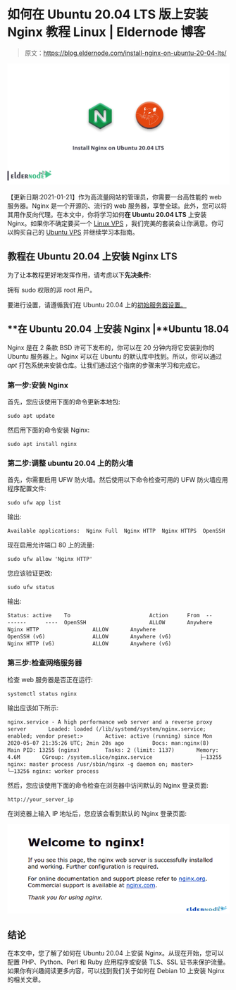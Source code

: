 # 如何在 Ubuntu 20.04 LTS 版上安装 Nginx 教程 Linux | Eldernode 博客

> 原文：<https://blog.eldernode.com/install-nginx-on-ubuntu-20-04-lts/>

![How to Install Nginx on Ubuntu 20.04 LTS](img/fba9d7fd2cf4130a3e24f69119317a01.png)

【更新日期:2021-01-21】作为高流量网站的管理员，你需要一台高性能的 web 服务器。Nginx 是一个开源的、流行的 web 服务器，享誉全球。此外，您可以将其用作反向代理。在本文中，你将学习如何**在 Ubuntu 20.04 LTS** 上安装 Nginx。如果你不确定要买一个 [Linux VPS](https://eldernode.com/linux-vps/) ，我们完美的套装会让你满意。你可以购买自己的 [Ubuntu VPS](https://eldernode.com/ubuntu-vps/) 并继续学习本指南。

## **教程在 Ubuntu 20.04 上安装 Nginx LTS**

为了让本教程更好地发挥作用，请考虑以下**先决条件**:

拥有 sudo 权限的非 root 用户。

要进行设置，请遵循我们在 Ubuntu 20.04 上的[初始服务器设置。](https://blog.eldernode.com/initial-server-setup-on-ubuntu-20/)

## **在 Ubuntu 20.04 上安装 Nginx |**Ubuntu 18.04

Nginx 是在 2 条款 BSD 许可下发布的，你可以在 20 分钟内将它安装到你的 Ubuntu 服务器上。Nginx 可以在 Ubuntu 的默认库中找到。所以，你可以通过 *apt* 打包系统来安装仓库。让我们通过这个指南的步骤来学习和完成它。

### 第一步:安装 Nginx

首先，您应该使用下面的命令更新本地包:

```
sudo apt update 
```

然后用下面的命令安装 Nginx:

```
sudo apt install nginx 
```

### 第二步:调整 ubuntu 20.04 上的防火墙

首先，你需要启用 UFW 防火墙。然后使用以下命令检查可用的 UFW 防火墙应用程序配置文件:

```
sudo ufw app list 
```

输出:

```
Available applications:  Nginx Full  Nginx HTTP  Nginx HTTPS  OpenSSH 
```

现在启用允许端口 80 上的流量:

```
sudo ufw allow 'Nginx HTTP' 
```

您应该验证更改:

```
sudo ufw status 
```

输出:

```
Status: active    To                         Action      From  --                         ------      ----  OpenSSH                    ALLOW       Anywhere                    Nginx HTTP                 ALLOW       Anywhere                    OpenSSH (v6)               ALLOW       Anywhere (v6)               Nginx HTTP (v6)            ALLOW       Anywhere (v6)
```

### 第三步:检查网络服务器

检查 web 服务器是否正在运行:

```
systemctl status nginx 
```

输出应该如下所示:

```
nginx.service - A high performance web server and a reverse proxy server       Loaded: loaded (/lib/systemd/system/nginx.service; enabled; vendor preset:>       Active: active (running) since Mon 2020-05-07 21:35:26 UTC; 2min 20s ago         Docs: man:nginx(8)     Main PID: 13255 (nginx)        Tasks: 2 (limit: 1137)       Memory: 4.6M       CGroup: /system.slice/nginx.service               ├─13255 nginx: master process /usr/sbin/nginx -g daemon on; master>               └─13256 nginx: worker process
```

然后，您应该使用下面的命令检查在浏览器中访问默认的 Nginx 登录页面:

```
http://your_server_ip 
```

在浏览器上输入 IP 地址后，您应该会看到默认的 Nginx 登录页面:

![Install Nginx](img/4d65073c9abc36f793e1e327037ef870.png)

## 结论

在本文中，您了解了如何在 Ubuntu 20.04 上安装 Nginx。从现在开始，您可以配置 PHP、Python、Perl 和 Ruby 应用程序或安装 TLS、SSL 证书来保护流量。如果你有兴趣阅读更多内容，可以找到我们关于如何在 Debian 10 上安装 Nginx 的相关文章。